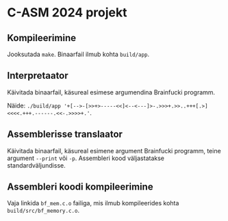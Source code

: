 # C-ASM 2024 projekt

## Kompileerimine
Jooksutada `make`. Binaarfail ilmub kohta `build/app`.

## Interpretaator
Käivitada binaarfail, käsureal esimese argumendina Brainfucki programm.

Näide: `./build/app '+[-->-[>>+>-----<<]<--<---]>-.>>>+.>>..+++[.>]<<<<.+++.------.<<-.>>>>+.'`.

## Assemblerisse translaator
Käivitada binaarfail, käsureal esimene argument Brainfucki programm, teine argument `--print` või `-p`.
Assembleri kood väljastatakse standardväljundisse.

## Assembleri koodi kompileerimine
Vaja linkida `bf_mem.c.o` failiga, mis ilmub kompileerides kohta `build/src/bf_memory.c.o`.